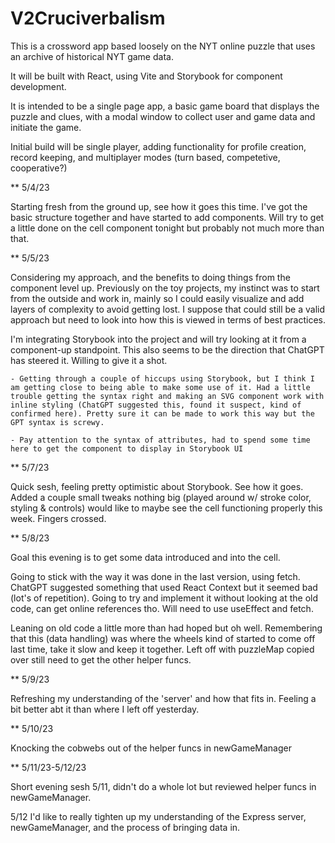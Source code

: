 # V2Cruciverbalism

This is a crossword app based loosely on the NYT online puzzle that uses an archive of historical NYT game data.

It will be built with React, using Vite and Storybook for component development.

It is intended to be a single page app, a basic game board that displays the puzzle and clues, with a modal window to collect user and game data and initiate the game.

Initial build will be single player, adding functionality for profile creation, record keeping, and multiplayer modes (turn based, competetive, cooperative?)

\*\* 5/4/23

Starting fresh from the ground up, see how it goes this time. I've got the basic structure together and have started to add components. Will try to get a little done on the cell component tonight but probably not much more than that.

\*\* 5/5/23

Considering my approach, and the benefits to doing things from the component level up. Previously on the toy projects, my instinct was to start from the outside and work in, mainly so I could easily visualize and add layers of complexity to avoid getting lost. I suppose that could still be a valid approach but need to look into how this is viewed in terms of best practices.

I'm integrating Storybook into the project and will try looking at it from a component-up standpoint. This also seems to be the direction that ChatGPT has steered it. Willing to give it a shot.

    - Getting through a couple of hiccups using Storybook, but I think I am getting close to being able to make some use of it. Had a little trouble getting the syntax right and making an SVG component work with inline styling (ChatGPT suggested this, found it suspect, kind of confirmed here). Pretty sure it can be made to work this way but the GPT syntax is screwy.

    - Pay attention to the syntax of attributes, had to spend some time here to get the component to display in Storybook UI

\*\* 5/7/23

Quick sesh, feeling pretty optimistic about Storybook. See how it goes. Added a couple small tweaks nothing big (played around w/ stroke color, styling & controls) would like to maybe see the cell functioning properly this week. Fingers crossed.

\*\* 5/8/23

Goal this evening is to get some data introduced and into the cell.

Going to stick with the way it was done in the last version, using fetch. ChatGPT suggested something that used React Context but it seemed bad (lot's of repetition). Going to try and implement it without looking at the old code, can get online references tho. Will need to use useEffect and fetch.

Leaning on old code a little more than had hoped but oh well. Remembering that this (data handling) was where the wheels kind of started to come off last time, take it slow and keep it together. Left off with puzzleMap copied over still need to get the other helper funcs.

\*\* 5/9/23

Refreshing my understanding of the 'server' and how that fits in. Feeling a bit better abt it than where I left off yesterday.

\*\* 5/10/23

Knocking the cobwebs out of the helper funcs in newGameManager

\*\* 5/11/23-5/12/23

Short evening sesh 5/11, didn't do a whole lot but reviewed helper funcs in newGameManager.

5/12 I'd like to really tighten up my understanding of the Express server, newGameManager, and the process of bringing data in.

